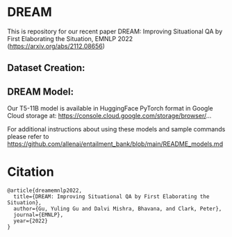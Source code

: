 # DREAM

This is repository for our recent paper DREAM: Improving Situational QA by First Elaborating the Situation, EMNLP 2022 (https://arxiv.org/abs/2112.08656)

## Dataset Creation:



## DREAM Model:
Our T5-11B model is available in HuggingFace PyTorch format in Google Cloud storage at:
https://console.cloud.google.com/storage/browser/...

For additional instructions about using these models and sample commands please refer to https://github.com/allenai/entailment_bank/blob/main/README_models.md


# Citation
```
@article{dreamemnlp2022,
  title={DREAM: Improving Situational QA by First Elaborating the Situation},
  author={Gu, Yuling Gu and Dalvi Mishra, Bhavana, and Clark, Peter},
  journal={EMNLP},
  year={2022}
}
```

